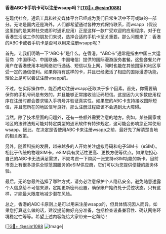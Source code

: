 **香港ABC卡手机卡可以注册wsapp吗？[[TG💪+ @esim1088](https://t.me/s/esim1088)]**

在现代社会，通讯工具和社交媒体平台已经成为我们日常生活中不可或缺的一部分。无论是国内还是海外，人们都希望通过各种方式保持联系，而wsapp（假设这里指的是某种社交或即时通讯应用）正是这样一款广受欢迎的应用程序。对于在香港生活或工作的朋友们来说，选择合适的手机卡至关重要。那么问题来了：香港的ABC卡或者手机卡是否可以用来注册wsapp呢？

首先，让我们明确一下“ABC卡”是什么。在香港，“ABC卡”通常是指由中国三大运营商（中国移动、中国联通、中国电信）提供的国际漫游服务套餐。这些套餐允许用户在香港使用本地网络进行通话、短信以及上网，同时也能在其他国家和地区享受一定的通信便利。如果你持有这样的卡，并且已经激活了相应的国际漫游功能，理论上是可以尝试注册wsapp的。

不过，在实际操作中，能否成功注册wsapp还取决于多个因素。首先，你需要确保你的手机号码是有效的，并且能够正常接收验证码短信。这是因为大多数应用程序在注册时都会要求输入手机号并验证真实性。如果您的ABC卡支持接收国际短信，并且您所在的地区信号良好，那么注册过程应该不会遇到太大障碍。

当然，除了技术层面的问题外，还有一些额外需要注意的地方。例如，某些国家或地区的法律法规可能对特定类型的通讯软件有特殊规定，这可能会影响您正常使用wsapp。因此，在决定是否使用ABC卡来注册wsapp之前，最好先了解清楚当地的相关政策。

另外，随着科技的发展，越来越多的人开始关注虚拟号码和电子SIM卡（eSIM）。相比于传统的物理SIM卡，eSIM具有灵活性更高、更换方便等优点。如果您担心自己的ABC卡无法满足需求，不妨考虑一下购买一张支持eSIM功能的新卡。目前市面上有很多提供全球范围服务的eSIM供应商，它们可以为您提供便捷的服务体验。

最后，无论您最终选择了哪种方式，请务必注意保护个人隐私安全。避免随意透露个人信息给不可信来源，定期更新密码设置，确保账户始终处于受控状态。只有这样，才能最大限度地减少潜在风险。

总之，香港的ABC卡原则上是可以用来注册wsapp的，但具体情况因人而异。如果您打算这么做的话，建议提前做好充分准备，包括检查设备兼容性、确认网络环境稳定性等等。希望上述内容能给大家带来一定帮助！

[[TG💪+ @esim1088](https://t.me/s/esim1088) ![Image](https://i.postimg.cc/4NQfJmqS/Snipaste-2025-05-13-00-14-12.png)]